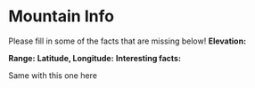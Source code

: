 # Mountain Info
Please fill in some of the facts that are missing below!
**Elevation:**

**Range:**
**Latitude, Longitude:**
**Interesting facts:**

Same with this one here
